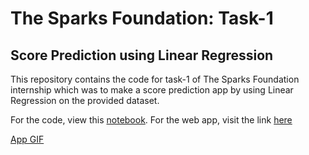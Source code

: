 # The Sparks Foundation: Task-1
## Score Prediction using Linear Regression

This repository contains the code for task-1 of The Sparks Foundation internship which was to make a score prediction app by using Linear Regression on the provided dataset.

For the code, view this [notebook](https://github.com/Aditya-Gupta1/Score-Prediciton-App/blob/main/Task-1%20Prediction%20using%20Supervised%20Learning.ipynb).
For the web app, visit the link [here](https://score-estimation-app-tsf.herokuapp.com/)

[App GIF](https://j.gifs.com/E8jwqK.gif)
